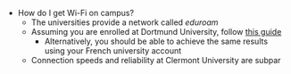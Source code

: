 - How do I get Wi-Fi on campus?
	- The universities provide a network called *eduroam*
	- Assuming you are enrolled at Dortmund University, follow [this guide](https://service.tu-dortmund.de/en/anleitungen-wlan)
		- Alternatively, you should be able to achieve the same results using your French university account
	- Connection speeds and reliability at Clermont University are subpar